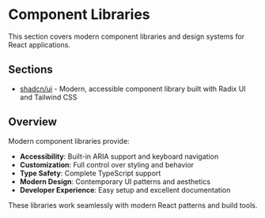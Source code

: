 # Component Libraries

This section covers modern component libraries and design systems for React applications.

## Sections

- [shadcn/ui](shadcn-ui.md) - Modern, accessible component library built with Radix UI and Tailwind CSS

## Overview

Modern component libraries provide:

- **Accessibility**: Built-in ARIA support and keyboard navigation
- **Customization**: Full control over styling and behavior
- **Type Safety**: Complete TypeScript support
- **Modern Design**: Contemporary UI patterns and aesthetics
- **Developer Experience**: Easy setup and excellent documentation

These libraries work seamlessly with modern React patterns and build tools.

